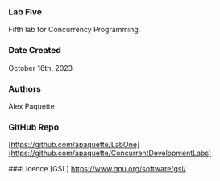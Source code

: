 ### Lab Five
Fifth lab for Concurrency Programming.

### Date Created
October 16th, 2023

### Authors
Alex Paquette

### GitHub Repo
[https://github.com/apaquette/LabOne](https://github.com/apaquette/ConcurrentDevelopmentLabs)

###Licence
[GSL] https://www.gnu.org/software/gsl/

